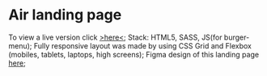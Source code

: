 # Air landing page
To view a live version click [>here<](https://lytvyntsiv.github.io/air/);
Stack: HTML5, SASS, JS(for burger-menu);
Fully responsive layout was made by using CSS Grid and Flexbox (mobiles, tablets, laptops, high screens);
Figma design of this landing page [here](https://www.figma.com/file/7qwsWggv9BAxMi2VPhBuPr/Air-(formerly-Dia)?node-id=9138%3A35);
